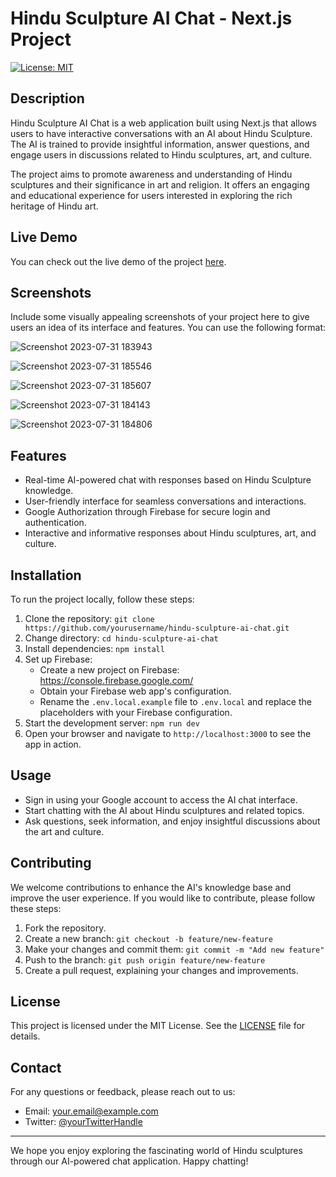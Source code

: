 # Hindu Sculpture AI Chat - Next.js Project

[![License: MIT](https://img.shields.io/badge/License-MIT-blue.svg)](https://opensource.org/licenses/MIT)

## Description

Hindu Sculpture AI Chat is a web application built using Next.js that allows users to have interactive conversations with an AI about Hindu Sculpture. The AI is trained to provide insightful information, answer questions, and engage users in discussions related to Hindu sculptures, art, and culture.

The project aims to promote awareness and understanding of Hindu sculptures and their significance in art and religion. It offers an engaging and educational experience for users interested in exploring the rich heritage of Hindu art.

## Live Demo

You can check out the live demo of the project [here](https://anant-vedas.netlify.app/).

## Screenshots

Include some visually appealing screenshots of your project here to give users an idea of its interface and features. You can use the following format:

![Screenshot 2023-07-31 183943](https://github.com/AnantPatel1/Vedas/assets/106820511/e7b2a1e5-f70f-47a4-9968-e1a08e968c13)


![Screenshot 2023-07-31 185546](https://github.com/AnantPatel1/Vedas/assets/106820511/94d0d543-c9fa-4941-897d-4e9f9f088d96)


![Screenshot 2023-07-31 185607](https://github.com/AnantPatel1/Vedas/assets/106820511/9b0dd7a3-3d6f-4a2e-aef4-5c5e172dad29)



![Screenshot 2023-07-31 184143](https://github.com/AnantPatel1/Vedas/assets/106820511/b7e3a9ac-fed2-43f4-ac5e-1887d369ceba)

![Screenshot 2023-07-31 184806](https://github.com/AnantPatel1/Vedas/assets/106820511/91cfc77e-7d30-429e-8d5d-4e91c53d784a)





## Features

- Real-time AI-powered chat with responses based on Hindu Sculpture knowledge.
- User-friendly interface for seamless conversations and interactions.
- Google Authorization through Firebase for secure login and authentication.
- Interactive and informative responses about Hindu sculptures, art, and culture.

## Installation

To run the project locally, follow these steps:

1. Clone the repository: `git clone https://github.com/yourusername/hindu-sculpture-ai-chat.git`
2. Change directory: `cd hindu-sculpture-ai-chat`
3. Install dependencies: `npm install`
4. Set up Firebase:
   - Create a new project on Firebase: https://console.firebase.google.com/
   - Obtain your Firebase web app's configuration.
   - Rename the `.env.local.example` file to `.env.local` and replace the placeholders with your Firebase configuration.
5. Start the development server: `npm run dev`
6. Open your browser and navigate to `http://localhost:3000` to see the app in action.

## Usage

- Sign in using your Google account to access the AI chat interface.
- Start chatting with the AI about Hindu sculptures and related topics.
- Ask questions, seek information, and enjoy insightful discussions about the art and culture.

## Contributing

We welcome contributions to enhance the AI's knowledge base and improve the user experience. If you would like to contribute, please follow these steps:

1. Fork the repository.
2. Create a new branch: `git checkout -b feature/new-feature`
3. Make your changes and commit them: `git commit -m "Add new feature"`
4. Push to the branch: `git push origin feature/new-feature`
5. Create a pull request, explaining your changes and improvements.

## License

This project is licensed under the MIT License. See the [LICENSE](LICENSE) file for details.

## Contact

For any questions or feedback, please reach out to us:

- Email: your.email@example.com
- Twitter: [@yourTwitterHandle](https://twitter.com/yourTwitterHandle)

---

We hope you enjoy exploring the fascinating world of Hindu sculptures through our AI-powered chat application. Happy chatting!


